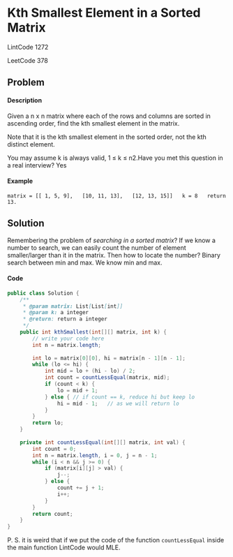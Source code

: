 # Kth Smallest Element in a Sorted Matrix

LintCode 1272

LeetCode 378

## Problem

#### Description

Given a n x n matrix where each of the rows and columns are sorted in ascending order, find the kth smallest element in the matrix.

Note that it is the kth smallest element in the sorted order, not the kth distinct element.

You may assume k is always valid, 1 ≤ k ≤ n2.Have you met this question in a real interview?  Yes

#### Example

`matrix = [[ 1, 5, 9],  
          [10, 11, 13],  
          [12, 13, 15]]  
k = 8  
return 13.`

## Solution

Remembering the problem of _searching in a sorted matrix_? If we know a number to search, we can easily count the number of element smaller/larger than it in the matrix. Then how to locate the number? Binary search between min and max. We know min and max.

#### Code

```java
public class Solution {
    /**
     * @param matrix: List[List[int]]
     * @param k: a integer
     * @return: return a integer
     */
    public int kthSmallest(int[][] matrix, int k) {
        // write your code here
        int n = matrix.length;
        
        int lo = matrix[0][0], hi = matrix[n - 1][n - 1];
        while (lo <= hi) {
            int mid = lo + (hi - lo) / 2;
            int count = countLessEqual(matrix, mid);
            if (count < k) {
                lo = mid + 1;
            } else { // if count == k, reduce hi but keep lo
                hi = mid - 1;   // as we will return lo
            }
        }
        return lo;
    }
    
    private int countLessEqual(int[][] matrix, int val) {
        int count = 0;
        int n = matrix.length, i = 0, j = n - 1;
        while (i < n && j >= 0) {
            if (matrix[i][j] > val) {
                j--;
            } else {
                count += j + 1;
                i++;
            }
        }
        return count;
    }
}
```

P. S. it is weird that if we put the code of the function `countLessEqual` inside the main function LintCode would MLE.

